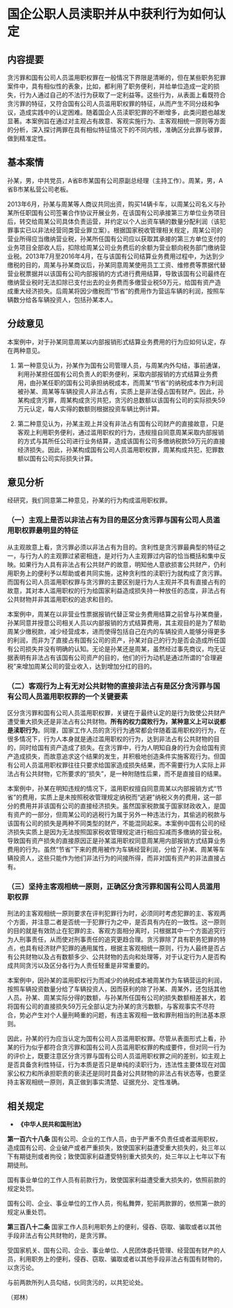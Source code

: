 # 国企公职人员渎职并从中获利行为如何认定

## 内容提要

贪污罪和国有公司人员滥用职权罪在一般情况下界限是清晰的，但在某些职务犯罪案件中，具有相似性的表象，比如，都利用了职务便利，并给单位造成一定的损失，行为人通过自己的不法行为获取了一定利益等。这些行为，从表面上看既符合贪污罪的特征，又符合国有公司人员滥用职权罪的特征，从而产生不同分歧和争议，造成实践中的认定困难。随着国企人员渎职犯罪的不断增多，此类问题也越发显著。本案例旨在通过对主观占有故意、客观实施行为、主客观相统一原则等方面的分析，深入探讨两罪在具有相似特征情况下的不同内核，准确区分此罪与彼罪，做到精准定性。

## 基本案情

孙某，男，中共党员，A省B市某国有公司原副总经理（主持工作）。周某，男，A省B市某私营公司老板。

2013年6月，孙某与周某等人商议共同出资，购买14辆卡车，以周某公司名义与孙某所任职国有公司签署合作协议开展业务，在该国有公司承接第三方单位业务项目后，转交给周某公司具体负责运营，并约定以个人出资车辆的数量分配利润（该犯罪事实已以非法经营同类营业罪立案）。根据国家税收管理相关规定，周某公司的营业所得应当缴纳营业税，孙某所任国有公司应以获取其承接的第三方单位支付的业务项目全部收人后，扣除给周某公司业务费后的余额为营业额向税务部门缴纳营业税。2013年7月至2016年4月，在与该国有公司结算业务费用过程中，为达到少缴税的目的，周某与孙某商议后，孙某同意周某使用员工工资、维修费等票据代替营业税票据并以该国有公司内部报销的方式进行费用结算，导致该国有公司最终在缴纳营业税时无法扣除已支付出去的业务费而多缴营业税59万元，给国有资产造成重大经济损失。后周某将因少缴税而“节省”的费用作为营运车辆的利润，按照车辆数分给各车辆投资人，包括孙某本人。

## 分歧意见

本案例中，对于孙某同意周某以内部报销形式结算业务费用的行为应如何认定，存在两种意见。

1. 第一种意见认为，孙某作为国有公司管理人员，与周某内外勾结，事前通谋，利用孙某担任国有公司负责人的职务便利，采取内部报销的方式结算业务费用，由孙某任职的国有公司承担纳税成本，而周某“节省”的纳税成本作为利润被孙某、周某等车辆投资人非法占有，实质上是非法侵占国有财产。因此，孙某构成贪污罪，周某构成贪污共犯，贪污的总数额以该国有公司的实际损失59万元认定，每人实得的数额则根据投资车辆比例计算。

2. 第二种意见认为，孙某主观上并没有非法占有国有公司财产的直接故意，只是客观上利用职务便利，通过滥用职权的行为，违规擅自同意周某采取内部报销的方式与其所任公司进行业务结算，造成该国有公司多缴纳税款59万元的直接经济损失。因此，孙某构成国有公司人员滥用职权罪，周某构成共犯，犯罪数额以国有公司实际损失计算。

## 意见分析

经研究，我们同意第二种意见，孙某的行为构成滥用职权罪。

### （一）主观上是否以非法占有为目的是区分贪污罪与国有公司人员滥用职权罪最明显的特征

从主观故意上看，贪污罪必须以非法占有为目的。贪利性是贪污罪最典型的特征之一，与行为人的主观罪过紧密相连，是对行为人主观罪过内容的恰当概括和集中反映。如果行为人具有非法占有公共财产的故意，明知他人意欲损害公共财产，仍利用职务上的便利予以帮助或者共同实施，这种贪利性的渎职行为就构成了贪污罪。而国有公司人员滥用职权罪与贪污罪的主要区别是行为人主观并不具有直接占有的故意，其对本人滥用职权的行为给国家利益造成损失持一种放任的态度，非法占有公共财物并非其滥用职权的追求和目的。

本案例中，周某在以非营业性票据报销代替正常业务费用结算之前曾与孙某商量，孙某同意并授意公司相关人员以内部报销的方式结算费用，其主观目的是为了帮助周某少缴税款，减少经营成本，进而使得包括自己在内的车辆投资人能够分得更多的利润，而非为了直接占有国有公司的资产，孙某对自己的行为是否会造成所任国有公司损失并没有明确的认知。无论是孙某还是周某，虽然经过事先商议，均无证据表明有非法占有该国有公司资产的目的，他们的行为动机是通过所谓的“合理避税”来增加周某公司的营业收入，达到增加分红的目的。

### （二）客观行为上有无对公共财物的直接非法占有是区分贪污罪与国有公司人员滥用职权罪的一个关键要素

区分贪污罪和国有公司人员滥用职权罪，关键在于最终认定的是行为致使公共财产遭受重大损失还是非法占有公共财物。**所有的权力腐败行为，某种意义上可以说都是渎职行为**。同理，国家工作人员的贪污行为通常都会伴随着滥用职权的行为，在很多情况下，行为人本身就是通过滥用职权的行为，达到非法占有公共财物的目的，同时给国有资产造成了损失。在贪污罪中，行为人明知自身的行为会给国有资产造成损失，而故意追求这个结果的发生，并积极地创造条件实施客观行为。但国有公司人员滥用职权罪往往只要求给国家造成损失结果，而不需要行为人实际上非法占有公共财物，它所要求的“损失”，是一种附随性后果，而不是直接目的结果。

本案例中，孙某在明知违规的情况下，滥用职权擅自同意周某以内部报销方式“节省”的费用，实质上是未按照税收管理规定纳税而“逃避”纳税义务的费用，这一部分的费用并非该国有公司的直接经济损失。虽然国家税款属于国家财政收入，是国有资产的一部分，但周某公司的逃税行为属于另外一种违法行为，其偷逃的税款与该国有公司的损失是两种不同类型的财产，不能混同起来。本案例中国有公司的经济损失实质上是因为无法按照国家税收管理规定进行相应扣减而多缴纳的营业税。导致国有资产损失的直接原因正是孙某滥用职权同意周某用内部报销方式结算业务费用的行为。虽然“节省”下来的费用被作为车辆经营利润，分给了孙某、周某等车辆投资人，这些只能作为他们非法行为的间接所得，而非对国有资产的非法直接占有。

### （三）坚持主客观相统一原则，正确区分贪污罪和国有公司人员滥用职权罪

刑法的主客观相统一原则要求在评判犯罪行为时，必须同时考虑犯罪的主、客观两个方面，并注意二者是否统一于犯罪行为之中，是否具有内在的一致性。这一原则的目的就是有效防止在犯罪的主、客观方面相分离时，只根据其中一个方面追究行为人刑事责任，从而使对刑事责任的追究更趋合理。贪污罪除了具有职务犯罪的特点，也具有经济财产犯罪的通用属性，根据主客观相统一原则，行为人最终是否占有公共财物以及占有数额多少、公共财物的去向和处理等，对于认定行为人是否构成共同贪污以及区分各行为人责任轻重是非常重要的。

本案例中，因孙某的滥用职权行为而减少的纳税成本被周某作为车辆营运的利润，按照车辆投资数量分给了车辆投资人，因而获利的除了孙某、周某外，还包括其他人员。孙某、周某实际分得的数额，与孙某所任国有公司的损失数额相差甚大，若将国有公司的直接损失59万元全部认定为孙某的贪污数额，与客观事实不尽符合，势必产生对个人量刑畸重的问题，有违主客观相一致和罪刑相当的刑法基本原则。

因此，孙某的行为应当认定为国有公司人员滥用职权罪。尽管从表面形式上看，孙某的行为似乎都符合贪污罪和国有公司人员滥用职权罪的构成要件，但对同一行为的评价上，既要注意区分贪污罪与国有公司人员滥用职权罪之间的差别，如主观上是否具备贪利性特征，行为本质是否只是单纯的渎职行为，违法性主要体现在对国家公权力和所承担职责的亵渎还是同时具备对公共财物的非法占有状态等，也要坚持主客观相统一原则，真正做到事实清楚、证据充分、定性准确。

## 相关规定

* **《中华人民共和国刑法》**

**第一百六十八条** 国有公司、企业的工作人员，由于严重不负责任或者滥用职权，造成国有公司、企业破产或者严重损失，致使国家利益遭受重大损失的，处三年以下有期徒刑或者拘役；致使国家利益遭受特别重大损失的，处三年以上七年以下有期徒刑。

国有事业单位的工作人员有前款行为，致使国家利益遭受重大损失的，依照前款的规定处罚。

国有公司、企业、事业单位的工作人员，徇私舞弊，犯前两款罪的，依照第一款的规定从重处罚。

**第三百八十二条** 国家工作人员利用职务上的便利，侵吞、窃取、骗取或者以其他手段非法占有公共财物的，是贪污罪。

受国家机关、国有公司、企业、事业单位、人民团体委托管理、经营国有财产的人员，利用职务上的便利，侵吞、窃取、骗取或者以其他手段非法占有国有财物的，以贪污论。

与前两款所列人员勾结，伙同贪污的，以共犯论处。

（郑林）